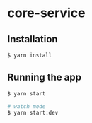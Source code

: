 # core-service

## Installation

```bash
$ yarn install
```

## Running the app

```bash
$ yarn start

# watch mode
$ yarn start:dev
```
